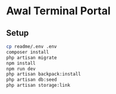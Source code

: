 # Awal Terminal Portal

## Setup
```bash
cp readme/.env .env
composer install
php artisan migrate
npm install
npm run dev
php artisan backpack:install
php artisan db:seed
php artisan storage:link
```
